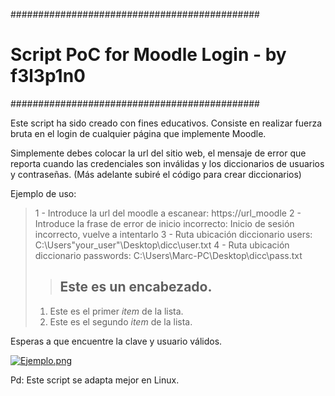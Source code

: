#############################################
# Script PoC for Moodle Login - by f3l3p1n0 #
#############################################

Este script ha sido creado con fines educativos. 
Consiste en realizar fuerza bruta en el login de cualquier página que implemente Moodle.


Simplemente debes colocar la url del sitio web, el mensaje de error que reporta cuando las credenciales son inválidas y 
los diccionarios de usuarios y contraseñas. (Más adelante subiré el código para crear diccionarios)

Ejemplo de uso:

> 1 - Introduce la url del moodle a escanear: https://url_moodle 
> 2 - Introduce la frase de error de inicio incorrecto: Inicio de sesión incorrecto, vuelve a intentarlo
> 3 - Ruta ubicación diccionario users: C:\Users\"your_user"\Desktop\dicc\user.txt
> 4 - Ruta ubicación diccionario passwords: C:\Users\Marc-PC\Desktop\dicc\pass.txt
> > ## Este es un encabezado.
>
> 1.    Este es el primer _item_ de la lista.
> 2.    Este es el segundo _item_ de la lista.
>

Esperas a que encuentre la clave y usuario válidos.

[![Ejemplo.png](https://i.postimg.cc/JzLsB3WH/Ejemplo.png)](https://postimg.cc/8jZp26cT)

Pd: Este script se adapta mejor en Linux.

